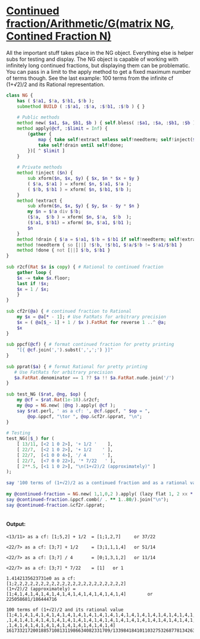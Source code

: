 [1]: https://rosettacode.org/wiki/Continued_fraction/Arithmetic/G(matrix_NG,_Contined_Fraction_N)

# [Continued fraction/Arithmetic/G(matrix NG, Contined Fraction N)][1]

All the important stuff takes place in the NG object. Everything else is helper subs for testing and display. The NG object is capable of working with infinitely long continued fractions, but displaying them can be problematic. You can pass in a limit to the apply method to get a fixed maximum number of terms though. See the last example: 100 terms from the infinite cf (1+√2)/2 and its Rational representation.

```raku
class NG {
    has ( $!a1, $!a, $!b1, $!b );
    submethod BUILD ( :$!a1, :$!a, :$!b1, :$!b ) { }
 
    # Public methods
    method new( $a1, $a, $b1, $b ) { self.bless( :$a1, :$a, :$b1, :$b ) }
    method apply(@cf, :$limit = Inf) {
        (gather {
            map { take self!extract unless self!needterm; self!inject($_) }, @cf;
            take self!drain until self!done;
        })[ ^ $limit ]
    }
 
    # Private methods
    method !inject ($n) {
        sub xform($n, $x, $y) { $x, $n * $x + $y }
        ( $!a, $!a1 ) = xform( $n, $!a1, $!a );
        ( $!b, $!b1 ) = xform( $n, $!b1, $!b );
    }
    method !extract {
        sub xform($n, $x, $y) { $y, $x - $y * $n }
        my $n = $!a div $!b;
        ($!a,  $!b ) = xform( $n, $!a,  $!b  );
        ($!a1, $!b1) = xform( $n, $!a1, $!b1 );
        $n
    }
    method !drain { $!a = $!a1, $!b = $!b1 if self!needterm; self!extract }
    method !needterm { so [||] !$!b, !$!b1, $!a/$!b != $!a1/$!b1 }
    method !done { not [||] $!b, $!b1 }
}
 
sub r2cf(Rat $x is copy) { # Rational to continued fraction
    gather loop {
	$x -= take $x.floor;
	last if !$x;
	$x = 1 / $x;
    }
}
 
sub cf2r(@a) { # continued fraction to Rational
    my $x = @a[* - 1]; # Use FatRats for arbitrary precision
    $x = ( @a[$_- 1] + 1 / $x ).FatRat for reverse 1 ..^ @a;
    $x
}
 
sub ppcf(@cf) { # format continued fraction for pretty printing 
    "[{ @cf.join(',').subst(',',';') }]"
}
 
sub pprat($a) { # format Rational for pretty printing
   # Use FatRats for arbitrary precision
   $a.FatRat.denominator == 1 ?? $a !! $a.FatRat.nude.join('/')
}
 
sub test_NG ($rat, @ng, $op) { 
    my @cf = $rat.Rat(1e-18).&r2cf;
    my @op = NG.new( |@ng ).apply( @cf );
    say $rat.perl, ' as a cf: ', @cf.&ppcf, " $op = ",
        @op.&ppcf, "\tor ", @op.&cf2r.&pprat, "\n";
}
 
# Testing
test_NG(|$_) for (
    [ 13/11, [<2 1 0 2>], '+ 1/2 '    ],
    [ 22/7,  [<2 1 0 2>], '+ 1/2    ' ],
    [ 22/7,  [<1 0 0 4>], '/ 4      ' ],
    [ 22/7,  [<7 0 0 22>], '* 7/22   ' ],
    [ 2**.5, [<1 1 0 2>], "\n(1+√2)/2 (approximately)" ]
);
 
say '100 terms of (1+√2)/2 as a continued fraction and as a rational value:';
 
my @continued-fraction = NG.new( 1,1,0,2 ).apply( (lazy flat 1, 2 xx * ), limit => 100 );
say @continued-fraction.&ppcf.comb(/ . ** 1..80/).join("\n");
say @continued-fraction.&cf2r.&pprat;
 
```

#### Output:
```
<13/11> as a cf: [1;5,2] + 1/2  = [1;1,2,7]     or 37/22

<22/7> as a cf: [3;7] + 1/2     = [3;1,1,1,4]   or 51/14

<22/7> as a cf: [3;7] / 4       = [0;1,3,1,2]   or 11/14

<22/7> as a cf: [3;7] * 7/22    = [1]   or 1

1.4142135623731e0 as a cf: [1;2,2,2,2,2,2,2,2,2,2,2,2,2,2,2,2,2,2,2,2,2] 
(1+√2)/2 (approximately) = [1;4,1,4,1,4,1,4,1,4,1,4,1,4,1,4,1,4,1,4,1,4]        or 225058681/186444716

100 terms of (1+√2)/2 and its rational value
[1;4,1,4,1,4,1,4,1,4,1,4,1,4,1,4,1,4,1,4,1,4,1,4,1,4,1,4,1,4,1,4,1,4,1,4,1,4,1,4
,1,4,1,4,1,4,1,4,1,4,1,4,1,4,1,4,1,4,1,4,1,4,1,4,1,4,1,4,1,4,1,4,1,4,1,4,1,4,1,4
,1,4,1,4,1,4,1,4,1,4,1,4,1,4,1,4,1,4,1,4]
161733217200188571081311986634082331709/133984184101103275326877813426364627544
```